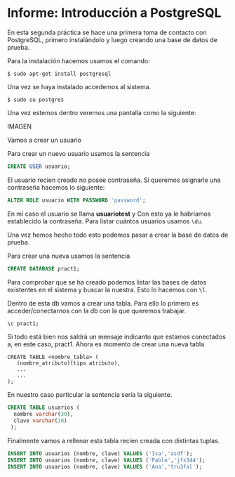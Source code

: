 # Informe: Introducción a PostgreSQL

En esta segunda práctica se hace una primera toma de contacto con PostgreSQL, primero instalándolo y luego creando una base de datos de prueba.

Para la instalación hacemos usamos el comando:

```
$ sudo apt-get install postgresql
```
Una vez se haya instalado accedemos al sistema.

```
$ sudo su postgres
```
Una vez estemos dentro veremos una pantalla como la siguiente:

IMAGEN

Vamos a crear un usuario

Para crear un nuevo usuario usamos la sentencia

~~~~sql
CREATE USER usuario;
~~~~
El usuario recien creado no posee contraseña. Si queremos asignarle una contraseña hacemos lo siguiente:
~~~~sql
ALTER ROLE usuario WITH PASSWORD 'password';
~~~~

En mi caso el usuario se llama **usuariotest** y
Con esto ya le habríamos establecido la contraseña.
Para listar cuántos usuarios usamos ``` \du ```.

Una vez hemos hecho todo esto podemos pasar a crear la base de datos de prueba.

Para crear una nueva usamos la sentencia
~~~~sql
CREATE DATABASE pract1;
~~~~
Para comprobar que se ha creado podemos listar las bases de datos existentes en el sistema y buscar la nuestra. Esto lo hacemos con ``` \l ```.


Dentro de esta db vamos a crear una tabla. Para ello lo primero es acceder/conectarnos con la db con la que queremos trabajar. 
~~~~sql
\c pract1;
~~~~
Si todo está bien nos saldrá un mensaje indicanto que estamos conectados a, en este caso, pract1.
Ahora es momento de crear una nueva tabla

```
CREATE TABLE <nombre_tabla> (
   (nombre_atributo)(tipo atributo),
   ...
   ...
);
```
En nuestro caso particular la sentencia sería la siguiente.
~~~~sql
CREATE TABLE usuarios (
  nombre varchar(30),
  clave varchar(10)
 );
~~~~

Finalmente vamos a rellenar esta tabla recien creada con distintas tuplas. 
~~~~sql
INSERT INTO usuarios (nombre, clave) VALUES ('Isa','asdf');
INSERT INTO usuarios (nombre, clave) VALUES ('Pablo','jfx344');
INSERT INTO usuarios (nombre, clave) VALUES ('Ana','tru3fal');
~~~~
